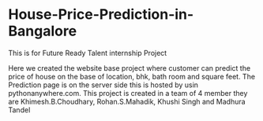 # House-Price-Prediction-in-Bangalore
This is for Future Ready Talent internship Project

Here we created the website base project where customer can predict the price of house on the base of location, bhk, bath room and square feet. The Prediction page is on the server side this is hosted by usin pythonanywhere.com.
This project is created in a team of 4 member they are Khimesh.B.Choudhary, Rohan.S.Mahadik, Khushi Singh and Madhura Tandel
